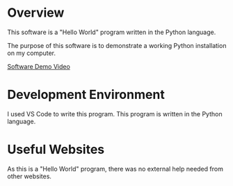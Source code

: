 # Overview

This software is a "Hello World" program written in the Python language.

The purpose of this software is to demonstrate a working Python installation on my computer.

[Software Demo Video](https://www.youtube.com/watch?v=AGYirajmoF8)

# Development Environment

I used VS Code to write this program.
This program is written in the Python language.

# Useful Websites

As this is a "Hello World" program, there was no external help needed from other websites.